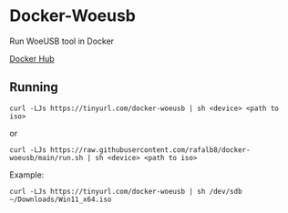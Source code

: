 # Docker-Woeusb
Run WoeUSB tool in Docker

[Docker Hub](https://hub.docker.com/r/rafalb8/docker-woeusb)

## Running
    curl -LJs https://tinyurl.com/docker-woeusb | sh <device> <path to iso>

or 

    curl -LJs https://raw.githubusercontent.com/rafalb8/docker-woeusb/main/run.sh | sh <device> <path to iso>

Example:

    curl -LJs https://tinyurl.com/docker-woeusb | sh /dev/sdb ~/Downloads/Win11_x64.iso
